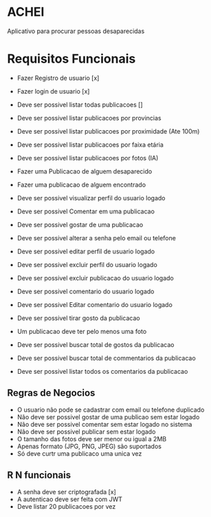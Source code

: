 # ACHEI

Aplicativo para procurar pessoas desaparecidas

# Requisitos Funcionais

- Fazer Registro de usuario [x]
- Fazer login de usuario [x]

- Deve ser possivel listar todas publicacoes []
- Deve ser possivel listar publicacoes por provincias
- Deve ser possivel listar publicacoes por proximidade (Ate 100m)
- Deve ser possivel listar publicacoes por faixa etária
- Deve ser possivel listar publicacoes por fotos (IA)
- Fazer uma Publicacao de alguem desaparecido
- Fazer uma publicacao de alguem encontrado
- Deve ser possivel visualizar perfil do usuario logado
- Deve ser possivel Comentar em uma publicacao
- Deve ser possivel gostar de uma publicacao
- Deve ser possivel alterar a senha pelo email ou telefone
- Deve ser possivel editar perfil de usuario logado
- Deve ser possivel excluir perfil do usuario logado
- Deve ser possivel excluir publicacao do usuario logado
- Deve ser possivel comentario do usuario logado
- Deve ser possivel Editar comentario do usuario logado
- Deve ser possivel tirar gosto da publicacao
- Um publicacao deve ter pelo menos uma foto
- Deve ser possivel buscar total de gostos da publicacao
- Deve ser possivel buscar total de commentarios da publicacao
- Deve ser possivel listar todos os comentarios da publicacao

## Regras de Negocios

- O usuario não pode se cadastrar com email ou telefone duplicado
- Não deve ser possivel gostar de uma publicao sem estar logado
- Não deve ser possivel comentar sem estar logado no sistema
- Não deve ser possivel publicar sem estar logado
- O tamanho das fotos deve ser menor ou igual a 2MB
- Apenas formato (JPG, PNG, JPEG) são suportados
- Só deve curtr uma publicaco uma unica vez

## R N funcionais

- A senha deve ser criptografada [x]
- A autenticao deve ser feita com JWT
- Deve listar 20 publicacoes por vez
